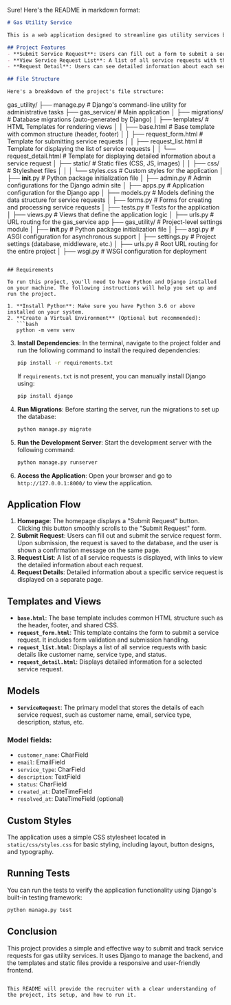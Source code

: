Sure! Here's the README in markdown format:

```markdown
# Gas Utility Service

This is a web application designed to streamline gas utility services by allowing users to submit service requests, track their status, and view detailed information about each request. The application provides an easy-to-use interface where users can submit their details and receive real-time updates about their service requests.

## Project Features
- **Submit Service Request**: Users can fill out a form to submit a service request for gas utility services.
- **View Service Request List**: A list of all service requests with their status, including a link to detailed request information.
- **Request Detail**: Users can see detailed information about each service request, including customer name, email, service type, description, and status.

## File Structure

Here's a breakdown of the project's file structure:

```
gas_utility/
├── manage.py                   # Django's command-line utility for administrative tasks
├── gas_service/                 # Main application
│   ├── migrations/              # Database migrations (auto-generated by Django)
│   ├── templates/               # HTML Templates for rendering views
│   │   ├── base.html            # Base template with common structure (header, footer)
│   │   ├── request_form.html    # Template for submitting service requests
│   │   ├── request_list.html    # Template for displaying the list of service requests
│   │   └── request_detail.html  # Template for displaying detailed information about a service request
│   ├── static/                  # Static files (CSS, JS, images)
│   │   ├── css/                 # Stylesheet files
│   │   │   └── styles.css       # Custom styles for the application
│   ├── __init__.py              # Python package initialization file
│   ├── admin.py                 # Admin configurations for the Django admin site
│   ├── apps.py                  # Application configuration for the Django app
│   ├── models.py                # Models defining the data structure for service requests
│   ├── forms.py                 # Forms for creating and processing service requests
│   ├── tests.py                 # Tests for the application
│   ├── views.py                 # Views that define the application logic
│   ├── urls.py                  # URL routing for the gas_service app
├── gas_utility/                 # Project-level settings module
│   ├── __init__.py              # Python package initialization file
│   ├── asgi.py                  # ASGI configuration for asynchronous support
│   ├── settings.py              # Project settings (database, middleware, etc.)
│   ├── urls.py                  # Root URL routing for the entire project
│   ├── wsgi.py                  # WSGI configuration for deployment
```

## Requirements

To run this project, you'll need to have Python and Django installed on your machine. The following instructions will help you set up and run the project.

1. **Install Python**: Make sure you have Python 3.6 or above installed on your system.
2. **Create a Virtual Environment** (Optional but recommended):
   ```bash
   python -m venv venv
   ```
3. **Install Dependencies**: In the terminal, navigate to the project folder and run the following command to install the required dependencies:
   ```bash
   pip install -r requirements.txt
   ```
   If `requirements.txt` is not present, you can manually install Django using:
   ```bash
   pip install django
   ```

4. **Run Migrations**: Before starting the server, run the migrations to set up the database:
   ```bash
   python manage.py migrate
   ```

5. **Run the Development Server**: Start the development server with the following command:
   ```bash
   python manage.py runserver
   ```

6. **Access the Application**: Open your browser and go to `http://127.0.0.1:8000/` to view the application.

## Application Flow

1. **Homepage**: The homepage displays a "Submit Request" button. Clicking this button smoothly scrolls to the "Submit Request" form.
2. **Submit Request**: Users can fill out and submit the service request form. Upon submission, the request is saved to the database, and the user is shown a confirmation message on the same page.
3. **Request List**: A list of all service requests is displayed, with links to view the detailed information about each request.
4. **Request Details**: Detailed information about a specific service request is displayed on a separate page.

## Templates and Views

- **`base.html`**: The base template includes common HTML structure such as the header, footer, and shared CSS.
- **`request_form.html`**: This template contains the form to submit a service request. It includes form validation and submission handling.
- **`request_list.html`**: Displays a list of all service requests with basic details like customer name, service type, and status.
- **`request_detail.html`**: Displays detailed information for a selected service request.

## Models

- **`ServiceRequest`**: The primary model that stores the details of each service request, such as customer name, email, service type, description, status, etc.

### Model fields:
- `customer_name`: CharField
- `email`: EmailField
- `service_type`: CharField
- `description`: TextField
- `status`: CharField
- `created_at`: DateTimeField
- `resolved_at`: DateTimeField (optional)

## Custom Styles

The application uses a simple CSS stylesheet located in `static/css/styles.css` for basic styling, including layout, button designs, and typography.

## Running Tests

You can run the tests to verify the application functionality using Django's built-in testing framework:
```bash
python manage.py test
```

## Conclusion

This project provides a simple and effective way to submit and track service requests for gas utility services. It uses Django to manage the backend, and the templates and static files provide a responsive and user-friendly frontend.

```

This README will provide the recruiter with a clear understanding of the project, its setup, and how to run it.
